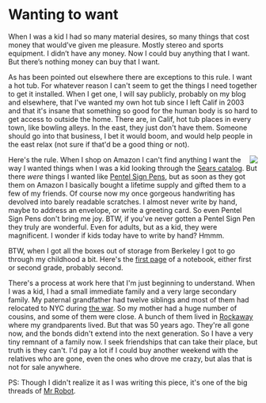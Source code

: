 # Wanting to want
When I was a kid I had so many material desires, so many things that cost money that would’ve given me pleasure. Mostly stereo and sports equipment. I didn’t have any money. Now I could buy anything that I want. But there’s nothing money can buy that I want.  

As has been pointed out elsewhere there are exceptions to this rule. I want a hot tub. For whatever reason I can't seem to get the things I need together to get it installed. When I get one, I will say publicly, probably on my blog and elsewhere, that I've wanted my own hot tub since I left Calif in 2003 and that it's insane that something so good for the human body is so hard to get access to outside the home. There are, in Calif, hot tub places in every town, like bowling alleys. In the east, they just don't have them. Someone should go into that business, I bet it would boom, and would help people in the east relax (not sure if that'd be a good thing or not).

<img src="http://scripting.com/images/2019/12/24/searsCatalog.png" border="0" align="right">Here's the rule. When I shop on Amazon I can't find anything I want the way I wanted things when I was a kid looking through the <a href="http://www.searsarchives.com/catalogs/history.htm">Sears catalog</a>. But there <i>were</i> things I wanted like <a href="https://www.amazon.com/Pentel-Sign-Fiber-Tipped-Black-S520/dp/B00006IFJL/ref=asc_df_B00006IFJL/?tag=hyprod-20&linkCode=df0&hvadid=167123392997&hvpos=1o1&hvnetw=g&hvrand=13295402309173569244&hvpone=&hvptwo=&hvqmt=&hvdev=c&hvdvcmdl=&hvlocint=&hvlocphy=1023511&hvtargid=pla-138272589675&psc=1">Pentel Sign Pens</a>, but as soon as they got them on Amazon I basically bought a lifetime supply and gifted them to a few of my friends. Of course now my once gorgeous handwriting has devolved into barely readable scratches. I almost never write by hand, maybe to address an envelope, or write a greeting card. So even Pentel Sign Pens don't bring me joy. BTW, if you've never gotten a Pentel Sign Pen they truly are wonderful. Even for adults, but as a kid, they were magnificent. I wonder if kids today have to write by hand? Hmmm. 

BTW, when I got all the boxes out of storage from Berkeley I got to go through my childhood a bit. Here's the <a href="http://scripting.com/images/2019/12/24/gradeSchoolNotebookPage.png">first page</a> of a notebook, either first or second grade, probably second. 

There's a process at work here that I'm just beginning to understand. When I was a kid, I had a small immediate family and a very large secondary family. My paternal grandfather had twelve siblings and most of them had relocated to NYC during <a href="https://en.wikipedia.org/wiki/World_War_II">the war</a>. So my mother had a huge number of cousins, and some of them were close. A bunch of them lived in <a href="https://www.google.com/maps/@40.5736302,-73.8634738,3a,75y,77.25h,88.92t/data=!3m6!1e1!3m4!1sZ0iOyYfCNhPDuAIv25OiaA!2e0!7i16384!8i8192">Rockaway</a> where my grandparents lived. But that was 50 years ago. They're all gone now, and the bonds didn't extend into the next generation. So I have a very tiny remnant of a family now. I seek friendships that can take their place, but truth is they can't. I'd pay a lot if I could buy another weekend with the relatives who are gone, even the ones who drove me crazy, but alas that is not for sale anywhere. 

PS: Though I didn't realize it as I was writing this piece, it's one of the big threads of <a href="http://scripting.com/2019/12/23.html#a120326">Mr Robot</a>. 

